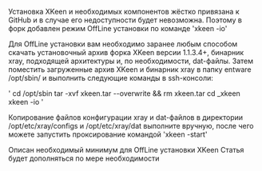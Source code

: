 Установка XKeen и необходимых компонентов жёстко привязана к GitHub и в случае его недоступности будет невозможна. Поэтому в форк добавлен режим OffLine установки по команде 'xkeen -io'

Для OffLine установки вам необходимо заранее любым способом скачать установочный архив форка XKeen версии 1.1.3.4+, бинарник xray, подходящей архитектуры и, по необходимости, dat-файлы. Затем поместить загруженные архив XKeen и бинарник xray в папку entware /opt/sbin/ и выполнить следующие команды в ssh-консоли:

'
cd /opt/sbin
tar -xvf xkeen.tar --overwrite && rm xkeen.tar
cd _xkeen
xkeen -io
'

Копирование файлов конфигурации xray и dat-файлов в директории /opt/etc/xray/configs и /opt/etc/xray/dat выполните вручную, после чего можете запустить проксирование командой 'xkeen -start'

Описан необходимый минимум для OffLine установки XKeen
Статья будет дополняться по мере необходимости
